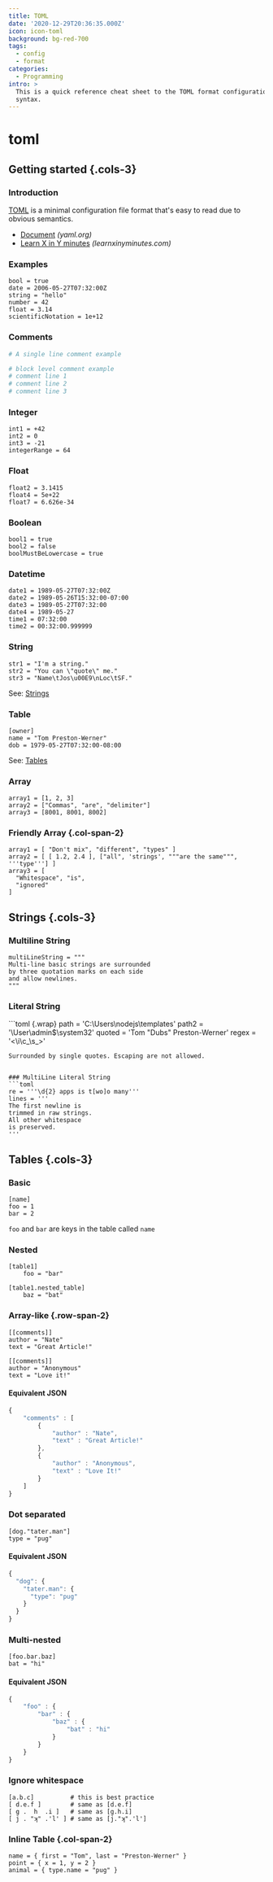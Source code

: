 ```yaml
---
title: TOML
date: '2020-12-29T20:36:35.000Z'
icon: icon-toml
background: bg-red-700
tags:
  - config
  - format
categories:
  - Programming
intro: >
  This is a quick reference cheat sheet to the TOML format configuration file
  syntax.
---
```


# toml

## Getting started {.cols-3}

### Introduction

[TOML](https://toml.io/en/) is a minimal configuration file format that's easy to read due to obvious semantics.

* [Document](https://toml.io/en/latest) _\(yaml.org\)_
* [Learn X in Y minutes](https://learnxinyminutes.com/docs/toml/) _\(learnxinyminutes.com\)_

### Examples

```text
bool = true
date = 2006-05-27T07:32:00Z
string = "hello"
number = 42
float = 3.14
scientificNotation = 1e+12
```

### Comments

```yaml
# A single line comment example

# block level comment example
# comment line 1
# comment line 2
# comment line 3
```

### Integer

```text
int1 = +42
int2 = 0
int3 = -21
integerRange = 64
```

### Float

```text
float2 = 3.1415
float4 = 5e+22
float7 = 6.626e-34
```

### Boolean

```text
bool1 = true
bool2 = false
boolMustBeLowercase = true
```

### Datetime

```text
date1 = 1989-05-27T07:32:00Z
date2 = 1989-05-26T15:32:00-07:00
date3 = 1989-05-27T07:32:00
date4 = 1989-05-27
time1 = 07:32:00
time2 = 00:32:00.999999
```

### String

```text
str1 = "I'm a string."
str2 = "You can \"quote\" me."
str3 = "Name\tJos\u00E9\nLoc\tSF."
```

See: [Strings](toml.md#strings)

### Table

```text
[owner]
name = "Tom Preston-Werner"
dob = 1979-05-27T07:32:00-08:00
```

See: [Tables](toml.md#tables)

### Array

```text
array1 = [1, 2, 3]
array2 = ["Commas", "are", "delimiter"]
array3 = [8001, 8001, 8002]
```

### Friendly Array {.col-span-2}

```text
array1 = [ "Don't mix", "different", "types" ]
array2 = [ [ 1.2, 2.4 ], ["all", 'strings', """are the same""", '''type'''] ]
array3 = [
  "Whitespace", "is", 
  "ignored"
]
```

## Strings {.cols-3}

### Multiline String

```text
multiLineString = """
Multi-line basic strings are surrounded
by three quotation marks on each side
and allow newlines. 
"""
```

### Literal String

\`\`\`toml {.wrap} path = 'C:\Users\nodejs\templates' path2 = '\User\admin$\system32' quoted = 'Tom "Dubs" Preston-Werner' regex = '&lt;\i\c_\s_&gt;'

```text
Surrounded by single quotes. Escaping are not allowed.


### MultiLine Literal String
```toml
re = '''\d{2} apps is t[wo]o many'''
lines = '''
The first newline is
trimmed in raw strings.
All other whitespace
is preserved.
'''
```

## Tables {.cols-3}

### Basic

```text
[name]
foo = 1
bar = 2
```

`foo` and `bar` are keys in the table called `name`

### Nested

```text
[table1]
    foo = "bar"

[table1.nested_table]
    baz = "bat"
```

### Array-like {.row-span-2}

```text
[[comments]]
author = "Nate"
text = "Great Article!"

[[comments]]
author = "Anonymous"
text = "Love it!"
```

#### Equivalent JSON

```javascript
{
    "comments" : [
        {
            "author" : "Nate",
            "text" : "Great Article!"
        },
        {
            "author" : "Anonymous",
            "text" : "Love It!"
        }
    ]
}
```

### Dot separated

```text
[dog."tater.man"]
type = "pug"
```

#### Equivalent JSON

```javascript
{
  "dog": {
    "tater.man": {
      "type": "pug"
    }
  }
}
```

### Multi-nested

```text
[foo.bar.baz]
bat = "hi"
```

#### Equivalent JSON

```javascript
{
    "foo" : {
        "bar" : {
            "baz" : {
                "bat" : "hi"
            }
        }
    }
}
```

### Ignore whitespace

```text
[a.b.c]          # this is best practice
[ d.e.f ]        # same as [d.e.f]
[ g .  h  .i ]   # same as [g.h.i]
[ j . "ʞ" .'l' ] # same as [j."ʞ".'l']
```

### Inline Table {.col-span-2}

```text
name = { first = "Tom", last = "Preston-Werner" }
point = { x = 1, y = 2 }
animal = { type.name = "pug" }
```

